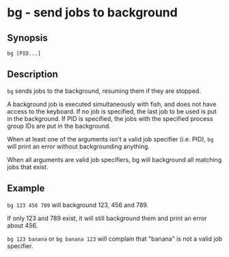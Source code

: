 # bg - send jobs to background

## Synopsis

```
bg [PID...]
```

## Description

`bg` sends jobs to the background, resuming them if they are stopped.

A background job is executed simultaneously with fish, and does not have access to the keyboard. If no job is specified, the last job to be used is put in the background. If PID is specified, the jobs with the specified process group IDs are put in the background.

When at least one of the arguments isn't a valid job specifier (i.e. PID),
`bg` will print an error without backgrounding anything.

When all arguments are valid job specifiers, bg will background all matching jobs that exist.

## Example

`bg 123 456 789` will background 123, 456 and 789.

If only 123 and 789 exist, it will still background them and print an error about 456.

`bg 123 banana` or `bg banana 123` will complain that "banana" is not a valid job specifier.
